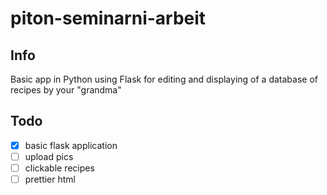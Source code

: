﻿# piton-seminarni-arbeit
 ## Info
 Basic app in Python using Flask for editing and displaying of a database of recipes by your "grandma"
 ## Todo
- [x] basic flask application
- [ ] upload pics
- [ ] clickable recipes
- [ ] prettier html
